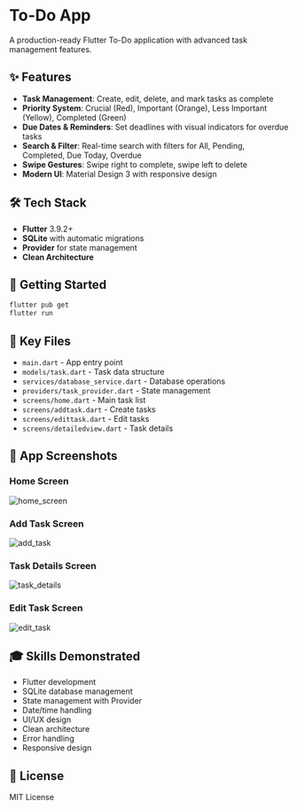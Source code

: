 # To-Do App

A production-ready Flutter To-Do application with advanced task management features.

## ✨ Features

- **Task Management**: Create, edit, delete, and mark tasks as complete
- **Priority System**: Crucial (Red), Important (Orange), Less Important (Yellow), Completed (Green)
- **Due Dates & Reminders**: Set deadlines with visual indicators for overdue tasks
- **Search & Filter**: Real-time search with filters for All, Pending, Completed, Due Today, Overdue
- **Swipe Gestures**: Swipe right to complete, swipe left to delete
- **Modern UI**: Material Design 3 with responsive design

## 🛠️ Tech Stack

- **Flutter** 3.9.2+
- **SQLite** with automatic migrations
- **Provider** for state management
- **Clean Architecture**

## 🚀 Getting Started

```bash
flutter pub get
flutter run
```

## 📁 Key Files

- `main.dart` - App entry point
- `models/task.dart` - Task data structure
- `services/database_service.dart` - Database operations
- `providers/task_provider.dart` - State management
- `screens/home.dart` - Main task list
- `screens/addtask.dart` - Create tasks
- `screens/edittask.dart` - Edit tasks
- `screens/detailedview.dart` - Task details

## 📱 App Screenshots

### Home Screen
  ![home_screen](image.png)

### Add Task Screen
![add_task](image-1.png)

### Task Details Screen
![task_details](image-2.png)

### Edit Task Screen
![edit_task](image-3.png)


## 🎓 Skills Demonstrated

- Flutter development
- SQLite database management
- State management with Provider
- Date/time handling
- UI/UX design
- Clean architecture
- Error handling
- Responsive design

## 📄 License

MIT License